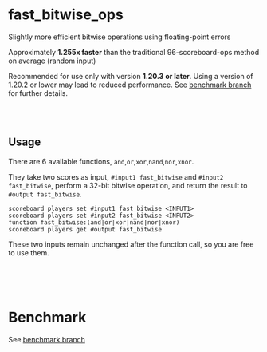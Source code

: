 # fast_bitwise_ops

Slightly more efficient bitwise operations using floating-point errors

Approximately **1.255x faster** than the traditional 96-scoreboard-ops method on average (random input)

Recommended for use only with version **1.20.3 or later**. Using a version of 1.20.2 or lower may lead to reduced performance. See [benchmark branch](https://github.com/Triton365/fast_bitwise_ops/tree/benchmark) for further details.

<br><br>

## Usage

There are 6 available functions, `and`,`or`,`xor`,`nand`,`nor`,`xnor`.

They take two scores as input, `#input1 fast_bitwise` and `#input2 fast_bitwise`, perform a 32-bit bitwise operation, and return the result to `#output fast_bitwise`.

```mcfunction
scoreboard players set #input1 fast_bitwise <INPUT1>
scoreboard players set #input2 fast_bitwise <INPUT2>
function fast_bitwise:(and|or|xor|nand|nor|xnor)
scoreboard players get #output fast_bitwise
```

These two inputs remain unchanged after the function call, so you are free to use them.

<br><br><br>

# Benchmark

See [benchmark branch](https://github.com/Triton365/fast_bitwise_ops/tree/benchmark)


<br><br><br>
